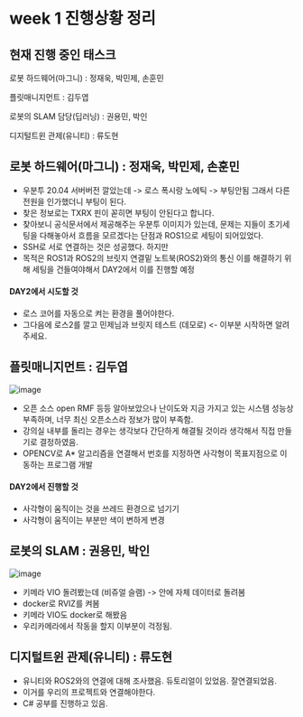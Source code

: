 # week 1 진행상황 정리
## 현재 진행 중인 태스크
로봇 하드웨어(마그니) :  정재욱, 박민제, 손훈민

플릿매니지먼트 :  김두엽

로봇의 SLAM 담당(딥러닝) :  권용민, 박인 

디지털트윈 관제(유니티) :  류도현


## 로봇 하드웨어(마그니) : 정재욱, 박민제, 손훈민

- 우분투 20.04 서버버전 깔았는데 -> 로스 폭시랑 노에틱 -> 부팅안됨 그래서 다른 전원을 인가했더니 부팅이 된다. 
- 찾은 정보로는 TXRX 핀이 꼳히면 부팅이 안된다고 합니다.
- 찾아보니 공식문서에서 제공해주는 우분투 이미지가 있는데, 문제는 지들이 초기세팅을 다해놓아서 흐름을 모르겠다는 단점과 ROS1으로 세팅이 되어있었다.
- SSH로 서로 연결하는 것은 성공했다. 하지만
- 목적은 ROS1과 ROS2의 브릿지 연결밑 노트북(ROS2)와의 통신 이를 해결하기 위해 세팅을 건들여야해서 DAY2에서 이를 진행할 예정

#### DAY2에서 시도할 것 
- 로스 코어를 자동으로 켜는 환경을 풀어야한다.
- 그다음에 로스2를 깔고 민제님과 브릿지 테스트 (데모로) <- 이부분 시작하면 알려주세요.

## 플릿매니지먼트 : 김두엽
![image](https://user-images.githubusercontent.com/110883172/220500059-506ddbd9-49bb-4b98-b3b8-a9d507c4cb41.png)

- 오픈 소스 open RMF 등등 알아보았으나 난이도와 지금 가지고 있는 시스템 성능상 부족하며, 너무 최신 오픈소스라 정보가 많이 부족함.
- 강의실 내부를 돌리는 경우는 생각보다 간단하게 해결될 것이라 생각해서 직접 만들기로 결정하였음.
- OPENCV로 A* 알고리즘을 연결해서 번호를 지정하면 사각형이 목표지점으로 이동하는 프로그램 개발

#### DAY2에서 진행할 것
- 사각형이 움직이는 것을 쓰레드 환경으로 넘기기
- 사각형이 움직이는 부분만 색이 변하게 변경


## 로봇의 SLAM : 권용민, 박인
![image](https://user-images.githubusercontent.com/110883172/220499570-ee1a2c0e-9094-471e-8aad-6372ef5ea29f.png)
- 키메라 VIO 돌려봤는데 (비쥬얼 슬램) -> 안에 자체 데이터로 돌려봄
- docker로 RVIZ를 켜봄
- 키메라 VIO도 docker로 해봤음
- 우리카메라에서 작동을 할지 이부분이 걱정됨.

## 디지털트윈 관제(유니티) : 류도현
- 유니티와 ROS2와의 연결에 대해 조사했음. 듀토리얼이 있었음. 잘연결되었음. 
- 이거를 우리의 프로젝트와 연결해야한다.
- C# 공부를 진행하고 있음.
